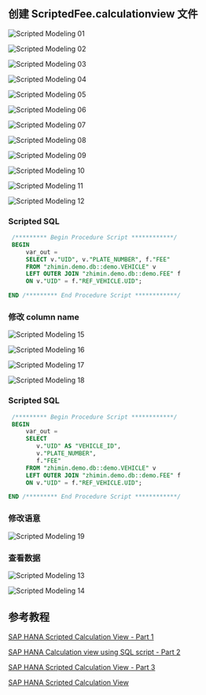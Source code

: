 ## 创建 ScriptedFee.calculationview 文件

![Scripted Modeling 01](./images/scripted-modeling-01.png)

![Scripted Modeling 02](./images/scripted-modeling-02.png)

![Scripted Modeling 03](./images/scripted-modeling-03.png)

![Scripted Modeling 04](./images/scripted-modeling-04.png)

![Scripted Modeling 05](./images/scripted-modeling-05.png)

![Scripted Modeling 06](./images/scripted-modeling-06.png)

![Scripted Modeling 07](./images/scripted-modeling-07.png)

![Scripted Modeling 08](./images/scripted-modeling-08.png)

![Scripted Modeling 09](./images/scripted-modeling-09.png)

![Scripted Modeling 10](./images/scripted-modeling-10.png)

![Scripted Modeling 11](./images/scripted-modeling-11.png)

![Scripted Modeling 12](./images/scripted-modeling-12.png)

### Scripted SQL
``` sql
 /********* Begin Procedure Script ************/ 
 BEGIN 
 	 var_out = 
 	 SELECT v."UID", v."PLATE_NUMBER", f."FEE"
 	 FROM "zhimin.demo.db::demo.VEHICLE" v
 	 LEFT OUTER JOIN "zhimin.demo.db::demo.FEE" f
 	 ON v."UID" = f."REF_VEHICLE.UID";

END /********* End Procedure Script ************/
```

### 修改 column name

![Scripted Modeling 15](./images/scripted-modeling-15.png)

![Scripted Modeling 16](./images/scripted-modeling-16.png)

![Scripted Modeling 17](./images/scripted-modeling-17.png)

![Scripted Modeling 18](./images/scripted-modeling-18.png)

### Scripted SQL
``` sql
 /********* Begin Procedure Script ************/ 
 BEGIN 
 	 var_out = 
 	 SELECT 
 	 	v."UID" AS "VEHICLE_ID", 
 	 	v."PLATE_NUMBER", 
 	 	f."FEE"
 	 FROM "zhimin.demo.db::demo.VEHICLE" v
 	 LEFT OUTER JOIN "zhimin.demo.db::demo.FEE" f
 	 ON v."UID" = f."REF_VEHICLE.UID";

END /********* End Procedure Script ************/
```

### 修改语意
![Scripted Modeling 19](./images/scripted-modeling-19.png)

### 查看数据

![Scripted Modeling 13](./images/scripted-modeling-13.png)

![Scripted Modeling 14](./images/scripted-modeling-14.png)

## 参考教程
[SAP HANA Scripted Calculation View - Part 1](http://teachmehana.com/sap-hana-scripted-calculation-view-sql/)

[SAP HANA Calculation view using SQL script - Part 2](http://teachmehana.com/sap-hana-calculation-view-using-sql-script/)

[SAP HANA Scripted Calculation View - Part 3](http://teachmehana.com/sap-hana-scripted-calculation-view/)

[SAP HANA Scripted Calculation View](https://blogs.sap.com/2016/09/01/sap-hana-scripted-calculation-view-part-1/)